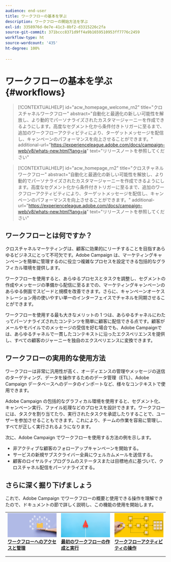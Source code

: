 ```yaml
---
audience: end-user
title: ワークフローの基本を学ぶ
description: ワークフローの開始方法を学ぶ
exl-id: 3358976d-0e7e-41c3-8bf2-d3315226c2fa
source-git-commit: 371bccc8371d9ff4a9b1659510953ff7776c2459
workflow-type: ht
source-wordcount: '435'
ht-degree: 100%

---
```


# ワークフローの基本を学ぶ {#workflows}

>[!CONTEXTUALHELP]
>id="acw_homepage_welcome_rn2"
>title="クロスチャネルワークフロー"
>abstract="自動化と最適化の新しい可能性を解放し、より動的でパーソナライズされたカスタマージャーニーを作成できるようにします。高度なセグメント化から条件付きトリガーに至るまで、追加のワークフローアクティビティにより、ターゲットメッセージを配信し、キャンペーンのパフォーマンスを向上させることができます。"
>additional-url="https://experienceleague.adobe.com/docs/campaign-web/v8/whats-new.html?lang=ja" text="リリースノートを参照してください"


<!--TO REMOVE BELOW-->
>[!CONTEXTUALHELP]
>id="acw_homepage_rn2"
>title="クロスチャネルワークフロー"
>abstract="自動化と最適化の新しい可能性を解放し、より動的でパーソナライズされたカスタマージャーニーを作成できるようにします。高度なセグメント化から条件付きトリガーに至るまで、追加のワークフローアクティビティにより、ターゲットメッセージを配信し、キャンペーンのパフォーマンスを向上させることができます。"
>additional-url="https://experienceleague.adobe.com/docs/campaign-web/v8/whats-new.html?lang=ja" text="リリースノートを参照してください"

<!--TO REMOVE ABOVE-->

## ワークフローとは何ですか？

クロスチャネルマーケティングは、顧客に効果的にリーチすることを目指すあらゆるビジネスにとって不可欠です。Adobe Campaign は、マーケティングキャンペーンを簡単に管理するのに役立つ複雑なプロセスを設定できる包括的なグラフィカル環境を提供します。

ワークフローを使用すると、あらゆるプロセスとタスクを調整し、セグメントの作成やメッセージの準備から配信に至るまでの、マーケティングキャンペーンのあらゆる側面でスピードと規模を改善できます。さらに、キャンペーンオーケストレーション用の使いやすい単一のインターフェイスでチャネルを同期させることができます。

ワークフローを使用する最も大きなメリットの 1 つは、あらゆるチャネルにわたってパーソナライズされたコンテンツを簡単に顧客に配信できる点です。顧客がメールやモバイルでのメッセージの受信を好む場合でも、Adobe Campaignでは、あらゆるチャネルで一貫したコンテキストに沿ったエクスペリエンスを提供し、すべての顧客のジャーニーを独自のエクスペリエンスに変換できます。

## ワークフローの実用的な使用方法

ワークフローは非常に汎用性が高く、オーディエンスの管理やメッセージの送信のターゲティング、データを操作するためのデータ管理（ETL）、Adobe Campaign データベースへのデータのインポートなど、様々なコンテキストで使用できます。

Adobe Campaign の包括的なグラフィカル環境を使用すると、セグメント化、キャンペーン実行、ファイル処理などのプロセスを設計できます。ワークフローには、タスクを割り当てたり、実行されたタスクを承認したりすることで、ユーザーを参加させることもできます。これにより、チームの作業を容易に管理し、すべてが正しく実行されるようになります。

次に、Adobe Campaign でワークフローを使用する方法の例を示します。

* 非アクティブな顧客のフォローアップキャンペーンを開始する。
* サービスの新規サブスクライバー全員にウェルカムメールを送信する。
* 顧客のロイヤルティプログラムのステータスまたは目標地点に基づいて、クロスチャネル配信をパーソナライズする。

## さらに深く掘り下げましょう

これで、Adobe Campaign でワークフローの概要と使用できる操作を理解できたので、ドキュメントの節で詳しく説明し、この機能の使用を開始します。

<table style="table-layout:fixed"><tr style="border: 0;">
<td>
<a href="access-monitor.md">
<img alt="ワークフローへのアクセスと管理" src="assets/do-not-localize/workflow-access.jpeg">
</a>
<div>
<a href="access-monitor.md"><strong>ワークフローへのアクセスと管理</strong></a>
</div>
<p>
</td>
<td>
<a href="create-workflow.md">
<img alt="リード" src="assets/do-not-localize/workflow-create.jpeg">
</a>
<div><a href="create-workflow.md"><strong>最初のワークフローの作成と実行</strong>
</div>
<p>
</td>
<td>
<a href="activities/about-activities.md">
<img alt="低頻度" src="assets/do-not-localize/workflow-activities.jpeg">
</a>
<div>
<a href="activities/about-activities.md"><strong>ワークフローアクティビティの操作</strong></a>
</div>
<p></td>
</tr></table>
